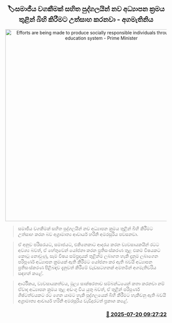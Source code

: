 <p align='center'><b><h2 align='center' title='Efforts are being made to produce socially responsible individuals through the new education system - Prime Minister'>🏷සමාජීය වගකීමක් සහිත පුද්ගලයින් නව අධ්‍යාපන ක්‍රමය තුළින් බිහි කිරීමට උත්සාහ කරනවා - අගමැතිනිය</h2></b></p>
<p align='center'><img src='https://helakuru.sgp1.cdn.digitaloceanspaces.com/esana/images/lib/harini-amarasuriya-mitiyagoda.jpg' width='600' alt='Efforts are being made to produce socially responsible individuals through the new education system - Prime Minister'></p>

> සමාජීය වගකීමක් සහිත පුද්ගලයින් නව අධ්‍යාපන ක්‍රමය තුළින් බිහි කිරීමට උත්සාහ කරන බව අග්‍රාමාත්‍ය ආචාර්ය හරිනි අමරසූරිය පවසනවා.

> ඒ අනුව පරිසරයට, සමාජයට, එකිනෙකාට ආදරය කරන ව්‍යවසායකයින් රටට අවශ්‍ය බවත්, ඒ හේතුවෙන් යෝජනා කරන ප්‍රතිසංස්කරණ තුළ එකම විෂයකට කොටු නොවුණු, සෑම විෂය සම්ප්‍රදායක් තුළින්ම ලබාගත හැකි දැනුම ලබාගෙන පරිපූර්ණ අධ්‍යාපන ක්‍රමයක් ඇති කිරීමට යෝජනා කර ඇති බවයි අධ්‍යාපන ප්‍රතිසංස්කරණ පිළිබඳව දැනුවත් කිරී​මේ වැඩසටහනක් අමතමින් අගමැතිවරිය සඳහන් කළේ.

> ආර්ථිකය, ව්‍යවසායකත්වය, මූල්‍ය සාක්ෂරතාව සම්බන්ධයෙන් කතා කරනවා නම් ඒවාද අධ්‍යාපන ක්‍රමය තුළ අඩංගු විය යුතු බවත්, ඒ තුළින් පරිපූර්ණ ශිෂ්ටත්වයකට රට ගෙන යාමට හැකි පුද්ගලයෙක් බිහි කිරීමට හැකිවනු ඇති බවයි අග්‍රාමාත්‍ය ආචාර්ය හරිනි අමරසූරිය වැඩිදුරටත් ප්‍රකාශ කළේ.



<h3 align='right'><a href='https://www.helakuru.lk/esana/p/112004/'>📅 2025-07-20 09:27:22</a></h3>
